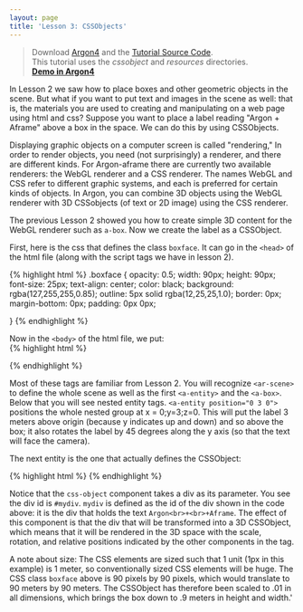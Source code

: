 ```yaml
---
layout: page
title: 'Lesson 3: CSSObjects'
---
```

> Download [Argon4](http://argonjs.io/argon-app) and the [Tutorial Source Code](https://github.com/argonjs/design-aids/tree/gh-pages/code). <br> This tutorial uses the *cssobject* and *resources* directories.<br> **[Demo in Argon4](https://rawgit.com/argonjs/design-tools/gh-pages/code/cssobject/index.html)**


In Lesson 2 we saw how to place boxes and other geometric objects in the scene. But what if you want to put text and images in the scene as well: that is, the materials you are used to creating and manipulating on a web page using html and css? Suppose you want to place a label reading "Argon + Aframe" above a box in the space. We can do this by using CSSObjects. 

Displaying graphic objects on a computer screen is called "rendering," In order to render objects, you need (not surprisingly) a renderer, and there are different kinds. For Argon-aframe there are currently two available renderers: the WebGL renderer and a CSS renderer. The names WebGL and CSS refer to different graphic systems, and each is preferred for certain kinds of objects. In Argon, you can combine 3D objects using the WebGL renderer with 3D CSSobjects (of text or 2D image) using the CSS renderer. 

The previous Lesson 2 showed you how to create simple 3D content for the WebGL renderer such as `a-box`. Now we create the label as a CSSObject. 

First, here is the css that defines the class `boxface`. It can go in the `<head>` of the html file (along with the script tags we have in lesson 2). 
 
{% highlight html %}
.boxface {
    opacity: 0.5;
    width: 90px;
    height: 90px;
    font-size: 25px;
    text-align: center;
    color: black;
    background: rgba(127,255,255,0.85);
    outline: 5px solid rgba(12,25,25,1.0);
    border: 0px;
    margin-bottom: 0px;
    padding: 0px 0px;
    
}
{% endhighlight %}
 
Now in the `<body>` of the html file, we put:  
{% highlight html %}
    <div hidden>
      <div id="mydiv" class="boxface">Argon<br>+<br>AFrame</div>
    </div>
    <ar-scene>
      <a-entity id="helloworld" position="0 -1 -8">
        <a-box position="-1 0.5 1" rotation="0 45 0" width="1" 
               height="1" depth="1"  color="#4CC3D9" ></a-box>
        <a-entity position="0 3 0" rotation="0 45 0">
            <a-entity css-object="div: #mydiv" scale="0.01 0.01 0.01" rotation="0 0 0" position="0 0 0.5">
            </a-entity>
        </a-entity>
      </a-entity>
    </ar-scene>
{% endhighlight %}

Most of these tags are familiar from Lesson 2. You will recognize `<ar-scene>` to define the whole scene as well as the first `<a-entity>` and the `<a-box>`.  Below that you will see nested entity tags. `<a-entity position="0 3 0">` positions the whole nested group at x = 0;y=3;z=0. This will put the label 3 meters above origin (because y indicates up and down) and so above the box; it also rotates the label by 45 degrees along the y axis (so that the text will face the camera). 

The next entity is the one that actually defines the CSSObject:

{% highlight html %}
   <a-entity css-object="div: #mydiv" scale="0.01 0.01 0.01" rotation="0 0 0" position="0 0 0.5"></a-entity>
{% endhighlight %}

Notice that the `css-object` component takes a div as its parameter. You see the div id is `#mydiv`.  `mydiv` is defined as the id of the div shown in the code above: it is the div that holds the text `Argon<br>+<br>+Aframe`. The effect of this component is that the div that will be transformed into a 3D CSSObject, which means that it will be rendered in the 3D space with the scale, rotation, and relative positions indicated by the other components in the tag.  

A note about size: The CSS elements are sized such that 1 unit (1px in this example) is 1 meter, so conventionally sized CSS elements will be huge. The CSS class `boxface` above is 90 pixels by 90 pixels, which would translate to 90 meters by 90 meters. The CSSObject has therefore been scaled to .01 in all dimensions, which brings the box down to .9 meters in height and width.'
